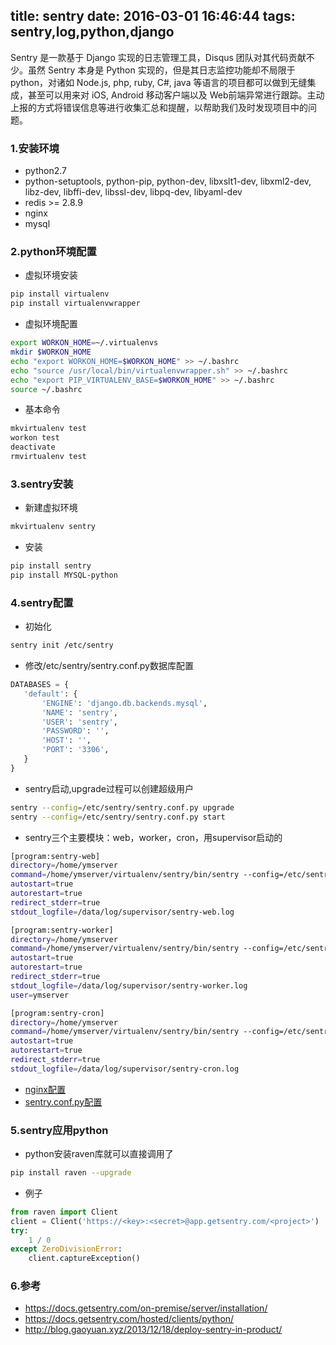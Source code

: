 title: sentry
date: 2016-03-01 16:46:44
tags: sentry,log,python,django
---

Sentry 是一款基于 Django 实现的日志管理工具，Disqus 团队对其代码贡献不少。虽然 Sentry 本身是 Python 实现的，但是其日志监控功能却不局限于 python，对诸如 Node.js, php, ruby, C#, java 等语言的项目都可以做到无缝集成，甚至可以用来对 iOS, Android 移动客户端以及 Web前端异常进行跟踪。主动上报的方式将错误信息等进行收集汇总和提醒，以帮助我们及时发现项目中的问题。

### 1.安装环境

 - python2.7
 - python-setuptools, python-pip, python-dev, libxslt1-dev, libxml2-dev, libz-dev, libffi-dev, libssl-dev, libpq-dev, libyaml-dev
 - redis >= 2.8.9
 - nginx
 - mysql

### 2.python环境配置

 - 虚拟环境安装

 ```bash
 pip install virtualenv
 pip install virtualenvwrapper
 ```
 - 虚拟环境配置

 ```bash
 export WORKON_HOME=~/.virtualenvs
 mkdir $WORKON_HOME
 echo "export WORKON_HOME=$WORKON_HOME" >> ~/.bashrc
 echo "source /usr/local/bin/virtualenvwrapper.sh" >> ~/.bashrc
 echo "export PIP_VIRTUALENV_BASE=$WORKON_HOME" >> ~/.bashrc
 source ~/.bashrc
 ```
 
 - 基本命令
 ```bash
 mkvirtualenv test
 workon test
 deactivate
 rmvirtualenv test
 ```

### 3.sentry安装

 - 新建虚拟环境
 ```bash
 mkvirtualenv sentry
 ```
 - 安装
 ```bash
 pip install sentry
 pip install MYSQL-python
 ```
### 4.sentry配置

 - 初始化
 ```bash
 sentry init /etc/sentry
 ```
 - 修改/etc/sentry/sentry.conf.py数据库配置
 ```python
 DATABASES = {
    'default': {
        'ENGINE': 'django.db.backends.mysql',
        'NAME': 'sentry',
        'USER': 'sentry',
        'PASSWORD': '',
        'HOST': '',
        'PORT': '3306',
    }
}

 ```
 - sentry启动,upgrade过程可以创建超级用户
 ```bash
 sentry --config=/etc/sentry/sentry.conf.py upgrade
 sentry --config=/etc/sentry/sentry.conf.py start
 ```
 - sentry三个主要模块：web，worker，cron，用supervisor启动的
 ```bash
 [program:sentry-web]
 directory=/home/ymserver
 command=/home/ymserver/virtualenv/sentry/bin/sentry --config=/etc/sentry/sentry.conf.py start
 autostart=true
 autorestart=true
 redirect_stderr=true
 stdout_logfile=/data/log/supervisor/sentry-web.log

 [program:sentry-worker]
 directory=/home/ymserver
 command=/home/ymserver/virtualenv/sentry/bin/sentry --config=/etc/sentry/sentry.conf.py celery worker
 autostart=true
 autorestart=true
 redirect_stderr=true
 stdout_logfile=/data/log/supervisor/sentry-worker.log
 user=ymserver

 [program:sentry-cron]
 directory=/home/ymserver
 command=/home/ymserver/virtualenv/sentry/bin/sentry --config=/etc/sentry/sentry.conf.py celery beat
 autostart=true
 autorestart=true
 redirect_stderr=true
 stdout_logfile=/data/log/supervisor/sentry-cron.log
 ```
 - [nginx配置](http://www.tlwlmy.com/2016/03/01/sentry-nginx/)
 - [sentry.conf.py配置](http://www.tlwlmy.com/2016/03/01/sentry-conf/)

### 5.sentry应用python
 - python安装raven库就可以直接调用了
 ```bash
 pip install raven --upgrade
 ```
 - 例子
 ```python
 from raven import Client
 client = Client('https://<key>:<secret>@app.getsentry.com/<project>')
 try:
     1 / 0
 except ZeroDivisionError:
     client.captureException()
 ```

### 6.参考
 -  https://docs.getsentry.com/on-premise/server/installation/
 -  https://docs.getsentry.com/hosted/clients/python/
 -  http://blog.gaoyuan.xyz/2013/12/18/deploy-sentry-in-product/

